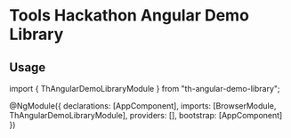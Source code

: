 # Tools Hackathon Angular Demo Library

## Usage

import { ThAngularDemoLibraryModule } from "th-angular-demo-library";

@NgModule({
declarations: [AppComponent],
imports: [BrowserModule, ThAngularDemoLibraryModule],
providers: [],
bootstrap: [AppComponent]
})
